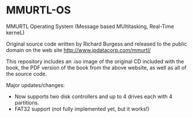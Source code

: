 # MMURTL-OS
MMURTL Operating System (Message based MUltitasking, Real-Time kerneL)

Original source code written by Richard Burgess and released to the public
domain on the web site http://www.ipdatacorp.com/mmurtl/

This repository includes an .iso image of the original CD included with
the book, the PDF version of the book from the above website, as well as
all of the source code.

Major updates/changes:

* Now supports two disk controllers and up to 4 drives each with 4 partitions.
* FAT32 support (not fully implemented yet, but it works!)
